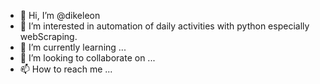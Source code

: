 - 👋 Hi, I’m @dikeleon
- 👀 I’m interested in automation of daily activities with python especially webScraping.
- 🌱 I’m currently learning ...
- 💞️ I’m looking to collaborate on ...
- 📫 How to reach me ...

<!---
dikeleon/dikeleon is a ✨ special ✨ repository because its `README.md` (this file) appears on your GitHub profile.
You can click the Preview link to take a look at your changes.
--->
